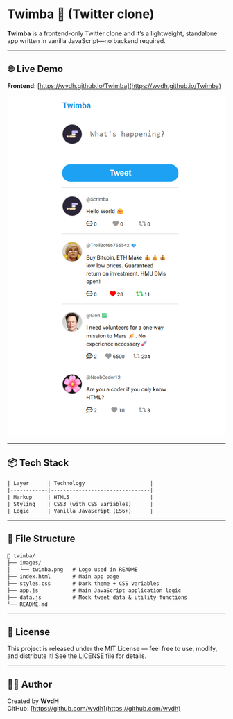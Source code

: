 # Twimba 🚀 (Twitter clone)

**Twimba** is a frontend-only Twitter clone and it’s a lightweight, standalone app written in vanilla JavaScript—no backend required.

---

## 🌐 Live Demo

**Frontend**: [https://wvdh.github.io/Twimba](https://wvdh.github.io/Twimba)

![Twimba logo](images/twimba.png)

---


## 📦 Tech Stack
```
| Layer      | Technology                     |
|------------|--------------------------------|
| Markup     | HTML5                          |
| Styling    | CSS3 (with CSS Variables)      |
| Logic      | Vanilla JavaScript (ES6+)      |

```

---
## 🧩 File Structure
```
📁 twimba/
├── images/
│   └── twimba.png   # Logo used in README
├── index.html       # Main app page
├── styles.css       # Dark theme + CSS variables
├── app.js           # Main JavaScript application logic
├── data.js          # Mock tweet data & utility functions
└── README.md
```

---
## 📝 License
This project is released under the MIT License — feel free to use, modify, and distribute it! See the LICENSE file for details.

---

## 🙋‍♂️ Author

Created by **WvdH**    
GitHub: [https://github.com/wvdh](https://github.com/wvdh)



